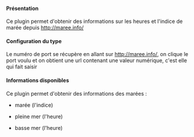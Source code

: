 #### Présentation

Ce plugin permet d'obtenir des informations sur les heures et l'indice de marée depuis http://maree.info/

#### Configuration du type

Le numéro de port se récupère en allant sur http://maree.info/, on clique le port voulu et on obtient une url contenant une valeur numérique, c'est elle qui fait saisir

#### Informations disponibles

Ce plugin permet d'obtenir des informations des marées :

* marée (l'indice)

* pleine mer (l'heure)

* basse mer (l'heure)
